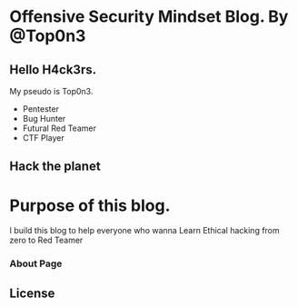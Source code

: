 #  Offensive Security Mindset Blog.  By @Top0n3

## Hello H4ck3rs. 
My pseudo is Top0n3. 
- Pentester
- Bug Hunter
- Futural Red Teamer
- CTF Player

## Hack the planet

# Purpose of this blog.
I build this blog to help everyone who wanna Learn Ethical hacking from zero to Red Teamer
### About Page

## License
